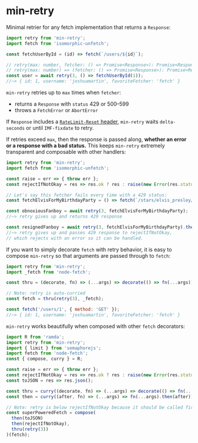 # min-retry

Minimal retrier for any fetch implementation that returns a `Response`:
```js
import retry from 'min-retry';
import fetch from 'isomorphic-unfetch';

const fetchUserById = (id) => fetch(`/users/${id}`);

// retry(max: number, fetcher: () => Promise<Response>): Promise<Response>
// retry(max: number) => (fetcher: () => Promise<Response>): Promise<Response>
const user = await retry(3, () => fetchUserById(1));
//~> { id: 1, username: 'joshuamartin', favoriteFetcher: 'fetch' }
```

`min-retry` retries up to `max` times when `fetcher`:
- returns a `Response` with `status` 429 or 500–599
- throws a `FetchError` or `AbortError`

If `Response` includes a [`RateLimit-Reset` header](https://tools.ietf.org/id/draft-polli-ratelimit-headers-00.html#ratelimit-reset-header), `min-retry` waits `delta-seconds` or until `IMF-fixdate` to retry.

If retries exceed `max`, then the response is passed along, **whether an error or a response with a bad status.** This keeps `min-retry` extremely transparent and composable with other handlers:
```js
import retry from 'min-retry';
import fetch from 'isomorphic-unfetch';

const raise = err => { throw err };
const rejectIfNotOkay = res => res.ok ? res : raise(new Error(res.statusText));

// Let's say this fetcher fails every time with a 429 status:
const fetchElvisForMyBirthdayParty = () => fetch(`/stars/elvis_presley/schedule`, { method: 'POST' });

const obnoxiousFanboy = await retry(3, fetchElvisForMyBirthdayParty);
//~> retry gives up and returns 429 response

const resignedFanboy = await retry(3, fetchElvisForMyBirthdayParty).then(rejectIfNotOkay);
//~> retry gives up and passes 429 response to rejectIfNotOkay,
// which rejects with an error so it can be handled.
```

If you want to simply decorate `fetch` with retry behavior, it is easy to compose `min-retry` so that arguments are passed through to `fetch`:
```js
import retry from 'min-retry';
import _fetch from 'node-fetch';

const thru = (decorate, fn) => (...args) => decorate(() => fn(...args));

// Note: retry is auto-curried
const fetch = thru(retry(3), _fetch);

const fetch('/users/1', { method: 'GET' });
//~> { id: 1, username: 'joshuamartin', favoriteFetcher: 'fetch' }
```

`min-retry` works beautifully when composed with other `fetch` decorators:
```js
import R from 'ramda';
import retry from 'min-retry';
import { limit } from 'semaphorejs';
import fetch from 'node-fetch';
const { compose, curry } = R;

const raise = err => { throw err };
const rejectIfNotOkay = res => res.ok ? res : raise(new Error(res.statusText));
const toJSON = res => res.json();

const thru = curry((decorate, fn) => (...args) => decorate(() => fn(...args)));
const then = curry((after, fn) => (...args) => fn(...args).then(after));

// Note: retry is below rejectIfNotOkay because it should be called first
const superPoweredFetch = compose(
  then(toJSON)
  then(rejectIfNotOkay),
  thru(retry(3))
)(fetch);
```
